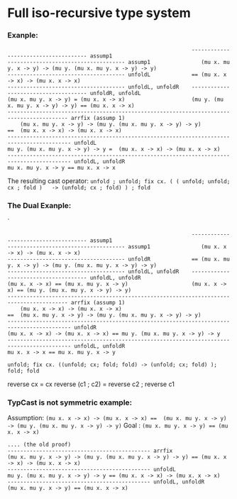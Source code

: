 # Full iso-recursive type system



### Exanple:

```
                                                          ------------------------------------- assump1
------------------------------------- assump1                (mu x. mu y. x -> y) -> (mu y. (mu x. mu y. x -> y) -> y)
------------------------------------- unfoldL             == (mu x. x -> x) -> (mu x. x -> x)
------------------------------------- unfoldL, unfoldR    ------------------------------------- unfoldR, unfoldL
(mu x. mu y. x -> y) = (mu x. x -> x)                     (mu y. (mu x. mu y. x -> y) -> y) == (mu x. x -> x)
----------------------------------------------------------------------------------------- arrfix (assump 1)
    (mu x. mu y. x -> y) -> (mu y. (mu x. mu y. x -> y) -> y)
==  (mu x. x -> x) -> (mu x. x -> x)
------------------------------------------------------------------------------------------ unfoldL
mu y. (mu x. mu y. x -> y) -> y =  (mu x. x -> x) -> (mu x. x -> x)
------------------------------------------------------------------------------------------ unfoldL, unfoldR
mu x. mu y. x -> y == mu x. x -> x
```

The resulting cast operator:
`unfold ; unfold; fix cx. ( ( unfold; unfold; cx ; fold )   -> (unfold; cx ; fold) ) ; fold `


### The Dual Exanple:

`
```
                                                          ------------------------------------- assump1
------------------------------------- assump1                (mu x. x -> x) -> (mu x. x -> x)
------------------------------------- unfoldR             == (mu x. mu y. x -> y) -> (mu y. (mu x. mu y. x -> y) -> y)
------------------------------------- unfoldL, unfoldR    ------------------------------------- unfoldL, unfoldR
(mu x. x -> x) == (mu x. mu y. x -> y)                    (mu x. x -> x) == (mu y. (mu x. mu y. x -> y) -> y)
----------------------------------------------------------------------------------------- arrfix (assump 1)
    (mu x. x -> x) -> (mu x. x -> x)
==  (mu x. mu y. x -> y) -> (mu y. (mu x. mu y. x -> y) -> y)
------------------------------------------------------------------------------------------ unfoldR
(mu x. x -> x) -> (mu x. x -> x) == mu y. (mu x. mu y. x -> y) -> y
------------------------------------------------------------------------------------------ unfoldL, unfoldR
mu x. x -> x == mu x. mu y. x -> y
```

`unfold; fix cx. ((unfold; cx; fold; fold) -> (unfold; cx; fold) ); fold; fold`

reverse cx = cx
reverse (c1 ; c2) = reverse c2 ; reverse c1


### TypCast is not symmetric example:

Assumption: `(mu x. x -> x) -> (mu x. x -> x) ==  (mu x. mu y. x -> y) -> (mu y. (mu x. mu y. x -> y) -> y)`
Goal : `(mu x. mu y. x -> y) == (mu x. x -> x)`


```
.... (the old proof)
--------------------------------------------- arrfix
(mu x. mu y. x -> y) -> (mu y. (mu x. mu y. x -> y) -> y) == (mu x. x -> x) -> (mu x. x -> x)
--------------------------------------------- unfoldL
mu y. (mu x. mu y. x -> y) -> y == (mu x. x -> x) -> (mu x. x -> x)
--------------------------------------------- unfoldL, unfoldR
(mu x. mu y. x -> y) == (mu x. x -> x)
```

